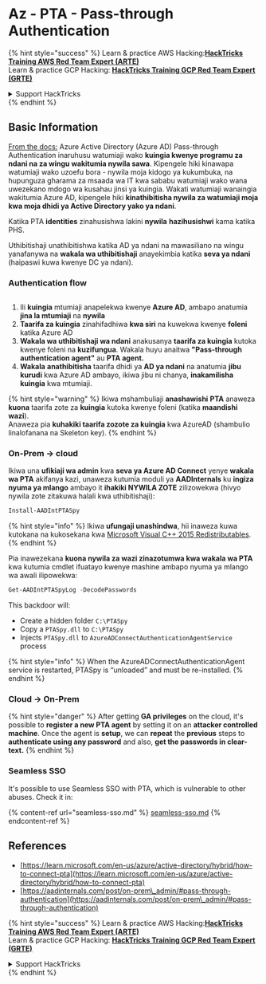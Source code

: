 # Az - PTA - Pass-through Authentication

{% hint style="success" %}
Learn & practice AWS Hacking:<img src="../../../../.gitbook/assets/image (1).png" alt="" data-size="line">[**HackTricks Training AWS Red Team Expert (ARTE)**](https://training.hacktricks.xyz/courses/arte)<img src="../../../../.gitbook/assets/image (1).png" alt="" data-size="line">\
Learn & practice GCP Hacking: <img src="../../../../.gitbook/assets/image (2).png" alt="" data-size="line">[**HackTricks Training GCP Red Team Expert (GRTE)**<img src="../../../../.gitbook/assets/image (2).png" alt="" data-size="line">](https://training.hacktricks.xyz/courses/grte)

<details>

<summary>Support HackTricks</summary>

* Check the [**subscription plans**](https://github.com/sponsors/carlospolop)!
* **Join the** 💬 [**Discord group**](https://discord.gg/hRep4RUj7f) or the [**telegram group**](https://t.me/peass) or **follow** us on **Twitter** 🐦 [**@hacktricks\_live**](https://twitter.com/hacktricks\_live)**.**
* **Share hacking tricks by submitting PRs to the** [**HackTricks**](https://github.com/carlospolop/hacktricks) and [**HackTricks Cloud**](https://github.com/carlospolop/hacktricks-cloud) github repos.

</details>
{% endhint %}

## Basic Information

[From the docs:](https://learn.microsoft.com/en-us/entra/identity/hybrid/connect/how-to-connect-pta) Azure Active Directory (Azure AD) Pass-through Authentication inaruhusu watumiaji wako **kuingia kwenye programu za ndani na za wingu wakitumia nywila sawa**. Kipengele hiki kinawapa watumiaji wako uzoefu bora - nywila moja kidogo ya kukumbuka, na hupunguza gharama za msaada wa IT kwa sababu watumiaji wako wana uwezekano mdogo wa kusahau jinsi ya kuingia. Wakati watumiaji wanaingia wakitumia Azure AD, kipengele hiki **kinathibitisha nywila za watumiaji moja kwa moja dhidi ya Active Directory yako ya ndani**.

Katika PTA **identities** zinahusishwa lakini **nywila** **hazihusishwi** kama katika PHS.

Uthibitishaji unathibitishwa katika AD ya ndani na mawasiliano na wingu yanafanywa na **wakala wa uthibitishaji** anayekimbia katika **seva ya ndani** (haipaswi kuwa kwenye DC ya ndani).

### Authentication flow

<figure><img src="../../../../.gitbook/assets/image (92).png" alt=""><figcaption></figcaption></figure>

1. Ili **kuingia** mtumiaji anapelekwa kwenye **Azure AD**, ambapo anatumia **jina la mtumiaji** na **nywila**
2. **Taarifa za kuingia** zinahifadhiwa **kwa siri** na kuwekwa kwenye **foleni** katika Azure AD
3. **Wakala wa uthibitishaji wa ndani** anakusanya **taarifa za kuingia** kutoka kwenye foleni na **kuzifungua**. Wakala huyu anaitwa **"Pass-through authentication agent"** au **PTA agent.**
4. **Wakala** **anathibitisha** taarifa dhidi ya **AD ya ndani** na anatumia **jibu** **kurudi** kwa Azure AD ambayo, ikiwa jibu ni chanya, **inakamilisha kuingia** kwa mtumiaji.

{% hint style="warning" %}
Ikiwa mshambuliaji **anashawishi** **PTA** anaweza **kuona** taarifa zote za **kuingia** kutoka kwenye foleni (katika **maandishi wazi**).\
Anaweza pia **kuhakiki taarifa zozote za kuingia** kwa AzureAD (shambulio linalofanana na Skeleton key).
{% endhint %}

### On-Prem -> cloud

Ikiwa una **ufikiaji wa admin** kwa **seva ya Azure AD Connect** yenye **wakala wa PTA** akifanya kazi, unaweza kutumia moduli ya **AADInternals** ku **ingiza nyuma ya mlango** ambayo it **ihakiki NYWILA ZOTE** zilizowekwa (hivyo nywila zote zitakuwa halali kwa uthibitishaji):
```powershell
Install-AADIntPTASpy
```
{% hint style="info" %}
Ikiwa **ufungaji unashindwa**, hii inaweza kuwa kutokana na kukosekana kwa [Microsoft Visual C++ 2015 Redistributables](https://download.microsoft.com/download/6/A/A/6AA4EDFF-645B-48C5-81CC-ED5963AEAD48/vc\_redist.x64.exe).
{% endhint %}

Pia inawezekana **kuona nywila za wazi zinazotumwa kwa wakala wa PTA** kwa kutumia cmdlet ifuatayo kwenye mashine ambapo nyuma ya mlango wa awali ilipowekwa:
```powershell
Get-AADIntPTASpyLog -DecodePasswords
```
This backdoor will:

* Create a hidden folder `C:\PTASpy`
* Copy a `PTASpy.dll` to `C:\PTASpy`
* Injects `PTASpy.dll` to `AzureADConnectAuthenticationAgentService` process

{% hint style="info" %}
When the AzureADConnectAuthenticationAgent service is restarted, PTASpy is “unloaded” and must be re-installed.
{% endhint %}

### Cloud -> On-Prem

{% hint style="danger" %}
After getting **GA privileges** on the cloud, it's possible to **register a new PTA agent** by setting it on an **attacker controlled machine**. Once the agent is **setup**, we can **repeat** the **previous** steps to **authenticate using any password** and also, **get the passwords in clear-text.**
{% endhint %}

### Seamless SSO

It's possible to use Seamless SSO with PTA, which is vulnerable to other abuses. Check it in:

{% content-ref url="seamless-sso.md" %}
[seamless-sso.md](seamless-sso.md)
{% endcontent-ref %}

## References

* [https://learn.microsoft.com/en-us/azure/active-directory/hybrid/how-to-connect-pta](https://learn.microsoft.com/en-us/azure/active-directory/hybrid/how-to-connect-pta)
* [https://aadinternals.com/post/on-prem\_admin/#pass-through-authentication](https://aadinternals.com/post/on-prem\_admin/#pass-through-authentication)

{% hint style="success" %}
Learn & practice AWS Hacking:<img src="../../../../.gitbook/assets/image (1).png" alt="" data-size="line">[**HackTricks Training AWS Red Team Expert (ARTE)**](https://training.hacktricks.xyz/courses/arte)<img src="../../../../.gitbook/assets/image (1).png" alt="" data-size="line">\
Learn & practice GCP Hacking: <img src="../../../../.gitbook/assets/image (2).png" alt="" data-size="line">[**HackTricks Training GCP Red Team Expert (GRTE)**<img src="../../../../.gitbook/assets/image (2).png" alt="" data-size="line">](https://training.hacktricks.xyz/courses/grte)

<details>

<summary>Support HackTricks</summary>

* Check the [**subscription plans**](https://github.com/sponsors/carlospolop)!
* **Join the** 💬 [**Discord group**](https://discord.gg/hRep4RUj7f) or the [**telegram group**](https://t.me/peass) or **follow** us on **Twitter** 🐦 [**@hacktricks\_live**](https://twitter.com/hacktricks\_live)**.**
* **Share hacking tricks by submitting PRs to the** [**HackTricks**](https://github.com/carlospolop/hacktricks) and [**HackTricks Cloud**](https://github.com/carlospolop/hacktricks-cloud) github repos.

</details>
{% endhint %}
